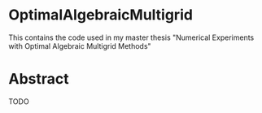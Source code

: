 # OptimalAlgebraicMultigrid
This contains the code used in my master thesis "Numerical Experiments with Optimal Algebraic Multigrid Methods"
# Abstract
TODO
